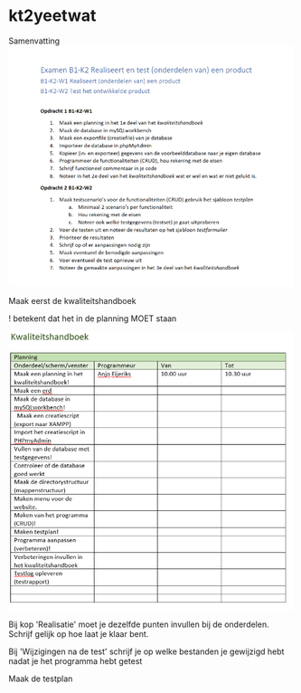 # kt2yeetwat
Samenvatting
![samenvatting](https://github.com/siwaipang/kt2yeetwat/blob/main/samenvatting.png)

 Maak eerst de kwaliteitshandboek
 
 ! betekent dat het in de planning MOET staan
 
 ![kwaliteitshandboek](https://github.com/siwaipang/kt2yeetwat/blob/main/kwaliteitshandboek.png)
 
 Bij kop 'Realisatie' moet je dezelfde punten invullen bij de onderdelen. Schrijf gelijk op hoe laat je klaar bent.
 
 Bij 'Wijzigingen na de test' schrijf je op welke bestanden je gewijzigd hebt nadat je het programma hebt getest
 
 Maak de testplan
